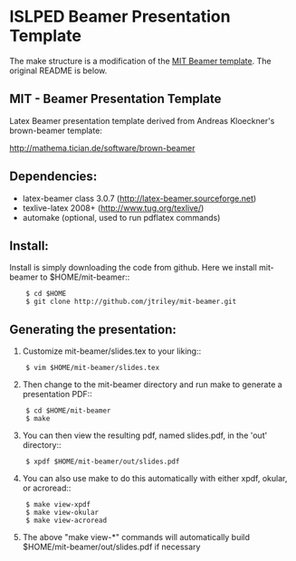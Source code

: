 ISLPED Beamer Presentation Template
===================================

The make structure is a modification of the [MIT Beamer template](https://github.com/jtriley/mit-beamer). The original README is below.

MIT - Beamer Presentation Template
----------------------------------

Latex Beamer presentation template derived from Andreas Kloeckner's brown-beamer template:

http://mathema.tician.de/software/brown-beamer

Dependencies:
-------------
* latex-beamer class 3.0.7 (http://latex-beamer.sourceforge.net)
* texlive-latex 2008+ (http://www.tug.org/texlive/)
* automake (optional, used to run pdflatex commands)

Install:
--------
Install is simply downloading the code from github. Here we install mit-beamer to $HOME/mit-beamer::
```
    $ cd $HOME
    $ git clone http://github.com/jtriley/mit-beamer.git
```

Generating the presentation:
----------------------------
1. Customize mit-beamer/slides.tex to your liking::
```
    $ vim $HOME/mit-beamer/slides.tex
```
2. Then change to the mit-beamer directory and run make to generate a presentation PDF::
```
    $ cd $HOME/mit-beamer
    $ make
```
3. You can then view the resulting pdf, named slides.pdf, in the 'out' directory::
```
    $ xpdf $HOME/mit-beamer/out/slides.pdf
```
4. You can also use make to do this automatically with either xpdf, okular, or acroread::
```
    $ make view-xpdf
    $ make view-okular
    $ make view-acroread
```
5. The above "make view-*" commands will automatically build $HOME/mit-beamer/out/slides.pdf if necessary

